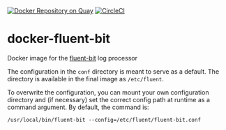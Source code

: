 [![Docker Repository on Quay](https://quay.io/repository/giantswarm/docker-fluent-bit/status "Docker Repository on Quay")](https://quay.io/repository/giantswarm/docker-fluent-bit)
[![CircleCI](https://circleci.com/gh/giantswarm/docker-fluent-bit.svg?style=svg&circle-token=f62e659d9aa2319853e79aad2dbccd8afa476f0f)](https://circleci.com/gh/giantswarm/docker-fluent-bit)

# docker-fluent-bit

Docker image for the [fluent-bit](https://github.com/fluent/fluent-bit) log processor

The configuration in the `conf` directory is meant to serve as a default. The directory
is available in the final image as `/etc/fluent`.

To overwrite the configuration, you can mount your own configuration directory
and (if necessary) set the correct config path at runtime as a command argument.
By default, the command is:

    /usr/local/bin/fluent-bit --config=/etc/fluent/fluent-bit.conf
